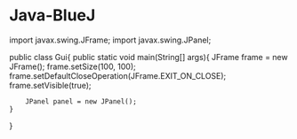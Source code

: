 # Java-BlueJ
import javax.swing.JFrame;
import javax.swing.JPanel;

public class Gui{
    public static void main(String[] args){
        JFrame frame = new JFrame();
        frame.setSize(100, 100);
        frame.setDefaultCloseOperation(JFrame.EXIT_ON_CLOSE);
        frame.setVisible(true);
        
        
        JPanel panel = new JPanel();
    }
}
